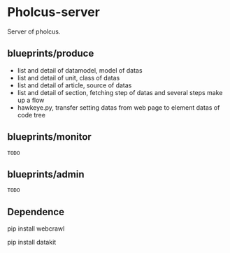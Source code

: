 # Pholcus-server

Server of pholcus.

## blueprints/produce

- list and detail of datamodel, model of datas
- list and detail of unit, class of datas
- list and detail of article, source of datas
- list and detail of section, fetching step of datas and several steps make up a flow
- hawkeye.py, transfer setting datas from web page to element datas of code tree

## blueprints/monitor

    TODO

## blueprints/admin

    TODO

## Dependence

pip install webcrawl

pip install datakit